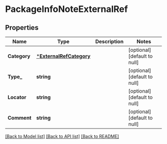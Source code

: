 # PackageInfoNoteExternalRef

## Properties
Name | Type | Description | Notes
------------ | ------------- | ------------- | -------------
**Category** | [***ExternalRefCategory**](ExternalRefCategory.md) |  | [optional] [default to null]
**Type_** | **string** |  | [optional] [default to null]
**Locator** | **string** |  | [optional] [default to null]
**Comment** | **string** |  | [optional] [default to null]

[[Back to Model list]](../README.md#documentation-for-models) [[Back to API list]](../README.md#documentation-for-api-endpoints) [[Back to README]](../README.md)



